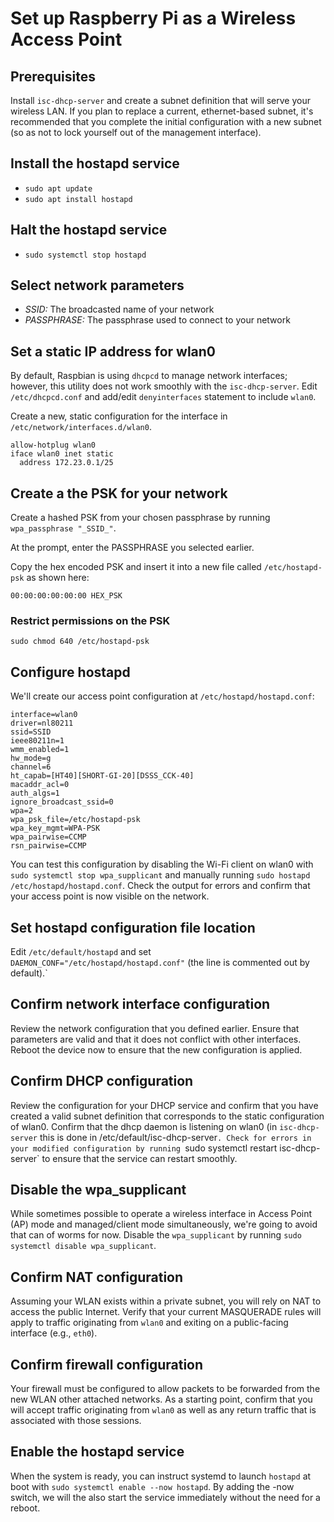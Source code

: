 # Set up Raspberry Pi as a Wireless Access Point

## Prerequisites
Install `isc-dhcp-server` and create a subnet definition that will serve your wireless LAN. If you plan to replace a current, ethernet-based subnet, it's recommended that you complete the initial configuration with a new subnet (so as not to lock yourself out of the management interface).

## Install the hostapd service
- `sudo apt update`
- `sudo apt install hostapd`

## Halt the hostapd service
- `sudo systemctl stop hostapd`

## Select network parameters
- _SSID:_ The broadcasted name of your network
- _PASSPHRASE:_ The passphrase used to connect to your network


## Set a static IP address for wlan0
By default, Raspbian is using `dhcpcd` to manage network interfaces; however, this utility does not work smoothly with the `isc-dhcp-server`. Edit `/etc/dhcpcd.conf` and add/edit `denyinterfaces` statement to include `wlan0`.

Create a new, static configuration for the interface in `/etc/network/interfaces.d/wlan0`.
```
allow-hotplug wlan0
iface wlan0 inet static
  address 172.23.0.1/25
```

## Create a the PSK for your network
Create a hashed PSK from your chosen passphrase by running `wpa_passphrase "_SSID_"`.

At the prompt, enter the PASSPHRASE you selected earlier.

Copy the hex encoded PSK and insert it into a new file called `/etc/hostapd-psk` as shown here:
```
00:00:00:00:00:00 HEX_PSK
```
### Restrict permissions on the PSK
`sudo chmod 640 /etc/hostapd-psk`


## Configure hostapd 
We'll create our access point configuration at `/etc/hostapd/hostapd.conf`:
```
interface=wlan0
driver=nl80211
ssid=SSID
ieee80211n=1
wmm_enabled=1
hw_mode=g
channel=6
ht_capab=[HT40][SHORT-GI-20][DSSS_CCK-40]
macaddr_acl=0
auth_algs=1
ignore_broadcast_ssid=0
wpa=2
wpa_psk_file=/etc/hostapd-psk
wpa_key_mgmt=WPA-PSK
wpa_pairwise=CCMP
rsn_pairwise=CCMP
```
You can test this configuration by disabling the Wi-Fi client on wlan0 with `sudo systemctl stop wpa_supplicant` and manually running `sudo hostapd /etc/hostapd/hostapd.conf`. Check the output for errors and confirm that your access point is now visible on the network.

## Set hostapd configuration file location
Edit `/etc/default/hostapd` and set `DAEMON_CONF="/etc/hostapd/hostapd.conf"` (the line is commented out by default).`

## Confirm network interface configuration
Review the network configuration that you defined earlier. Ensure that parameters are valid and that it does not conflict with other interfaces. Reboot the device now to ensure that the new configuration is applied.

## Confirm DHCP configuration
Review the configuration for your DHCP service and confirm that you have created a valid subnet definition that corresponds to the static configuration of wlan0. Confirm that the dhcp daemon is listening on wlan0 (in `isc-dhcp-server` this is done in /etc/default/isc-dhcp-server`. Check for errors in your modified configuration by running `sudo systemctl restart isc-dhcp-server` to ensure that the service can restart smoothly.

## Disable the wpa_supplicant
While sometimes possible to operate a wireless interface in Access Point (AP) mode and managed/client mode simultaneously, we're going to avoid that can of worms for now. Disable the `wpa_supplicant` by running `sudo systemctl disable wpa_supplicant`. 

## Confirm NAT configuration 
Assuming your WLAN exists within a private subnet, you will rely on NAT to access the public Internet. Verify that your current MASQUERADE rules will apply to traffic originating from `wlan0` and exiting on a public-facing interface (e.g., `eth0`).

## Confirm firewall configuration
Your firewall must be configured to allow packets to be forwarded from the new WLAN other attached networks. As a starting point, confirm that you will accept traffic originating from `wlan0` as well as any return traffic that is associated with those sessions. 

## Enable the hostapd service
When the system is ready, you can instruct systemd to launch `hostapd` at boot with `sudo systemctl enable --now hostapd`. By adding the -now switch, we will the also start the service immediately without the need for a reboot. 
